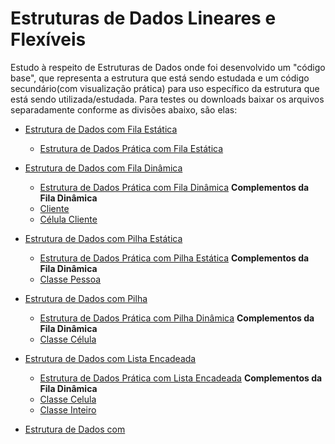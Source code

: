 # Estruturas de Dados Lineares e Flexíveis
Estudo à respeito de Estruturas de Dados onde foi desenvolvido um "código base", que representa a estrutura que está sendo estudada e um código secundário(com visualização prática) para uso específico da estrutura que está sendo utilizada/estudada. Para testes ou downloads baixar os arquivos separadamente conforme as divisões abaixo, são elas:
- [Estrutura de Dados com Fila Estática](src/Fila.java)
    - [Estrutura de Dados Prática com Fila Estática](src/FilaPessoa.java)

- [Estrutura de Dados com Fila Dinâmica](src/FilaDinamica.java)
    - [Estrutura de Dados Prática com Fila Dinâmica](src/FilaPessoasDinamica.java)
    **Complementos da Fila Dinâmica**
    - [Cliente](src/Cliente.java)
    - [Célula Cliente](src/CelulaCliente.java)

- [Estrutura de Dados com Pilha Estática](src/Pilha.java)
    - [Estrutura de Dados Prática com Pilha Estática](src/pilhaExecucao.java)
    **Complementos da Fila Dinâmica**
    - [Classe Pessoa](src/Pessoa.java)

- [Estrutura de Dados com Pilha](src/PilhaDinamica.java)
    - [Estrutura de Dados Prática com Pilha Dinâmica](src/pilhaDinamicaExecucao.java)
    **Complementos da Fila Dinâmica**
    - [Classe Célula](src/CelulaPilha.java)

- [Estrutura de Dados com Lista Encadeada](src/ListaEncadeada.java)
    - [Estrutura de Dados Prática com Lista Encadeada](src/listaEncadeadaExecucao.java)
    **Complementos da Fila Dinâmica**
    - [Classe Celula](src/listaEncadeadaCelula.java)
    - [Classe Inteiro](src/listaEncadeadaInteiro.java)
    
- [Estrutura de Dados com ]()